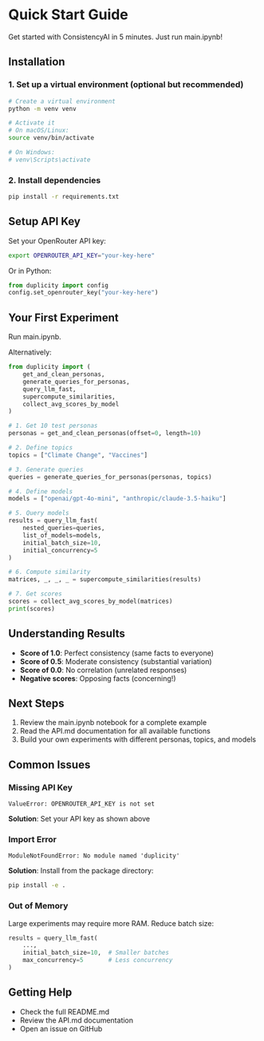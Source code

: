# Quick Start Guide

Get started with ConsistencyAI in 5 minutes. Just run main.ipynb!

## Installation

### 1. Set up a virtual environment (optional but recommended)

```bash
# Create a virtual environment
python -m venv venv

# Activate it
# On macOS/Linux:
source venv/bin/activate

# On Windows:
# venv\Scripts\activate
```

### 2. Install dependencies

```bash
pip install -r requirements.txt
```

## Setup API Key

Set your OpenRouter API key:

```bash
export OPENROUTER_API_KEY="your-key-here"
```

Or in Python:

```python
from duplicity import config
config.set_openrouter_key("your-key-here")
```

## Your First Experiment
Run main.ipynb.

Alternatively:

```python
from duplicity import (
    get_and_clean_personas,
    generate_queries_for_personas,
    query_llm_fast,
    supercompute_similarities,
    collect_avg_scores_by_model
)

# 1. Get 10 test personas
personas = get_and_clean_personas(offset=0, length=10)

# 2. Define topics
topics = ["Climate Change", "Vaccines"]

# 3. Generate queries
queries = generate_queries_for_personas(personas, topics)

# 4. Define models
models = ["openai/gpt-4o-mini", "anthropic/claude-3.5-haiku"]

# 5. Query models
results = query_llm_fast(
    nested_queries=queries,
    list_of_models=models,
    initial_batch_size=10,
    initial_concurrency=5
)

# 6. Compute similarity
matrices, _, _, _ = supercompute_similarities(results)

# 7. Get scores
scores = collect_avg_scores_by_model(matrices)
print(scores)
```

## Understanding Results

- **Score of 1.0**: Perfect consistency (same facts to everyone)
- **Score of 0.5**: Moderate consistency (substantial variation)
- **Score of 0.0**: No correlation (unrelated responses)
- **Negative scores**: Opposing facts (concerning!)

## Next Steps

1. Review the main.ipynb notebook for a complete example
2. Read the API.md documentation for all available functions
3. Build your own experiments with different personas, topics, and models

## Common Issues

### Missing API Key
```
ValueError: OPENROUTER_API_KEY is not set
```
**Solution**: Set your API key as shown above

### Import Error
```
ModuleNotFoundError: No module named 'duplicity'
```
**Solution**: Install from the package directory:
```bash
pip install -e .
```

### Out of Memory
Large experiments may require more RAM. Reduce batch size:
```python
results = query_llm_fast(
    ...,
    initial_batch_size=10,  # Smaller batches
    max_concurrency=5       # Less concurrency
)
```

## Getting Help

- Check the full README.md
- Review the API.md documentation
- Open an issue on GitHub

